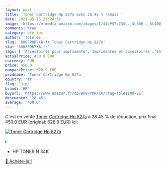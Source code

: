 ```yaml
---
layout: post
title: 'Toner Cartridge Hp 827a avec 28.45 % rabais '
date: 2021-05-15 23:24:52
image: 'https://m.media-amazon.com/images/I/41pPS7cCSSL._SL500_._SL400_.jpg'
comments: true
category: ofertas
author: 'tole.es'
slug: 'B00FPDR7XA-fr Toner Cartridge Hp 827a'
sku: 'B00FPDR7XA-fr'
tags: [ 'Accessoires pour imprimante','Imprimantes et accessoires','Informatique','Toners','hp', ]
actualPrice: 450.0 EUR
currency: EUR
price: 450.0
comparePrice: 628.9 EUR
prodname: 'Toner Cartridge Hp 827a'
country: 'fr'
flag: '🇫🇷'
brand: 'HP'
buyurl: 'https://www.amazon.fr/dp/B00FPDR7XA/?tag=tolees0d-21'
descuento: '28.45'
average: '450.0'
---
```


C'est en vente [Toner Cartridge Hp 827a](https://www.amazon.fr/dp/B00FPDR7XA/?tag=tolees0d-21)  à  28.45 % de réduction, prix final  450.0 EUR (original: 628.9 EUR) ici:

[![Toner Cartridge Hp 827a](https://m.media-amazon.com/images/I/41pPS7cCSSL._SL500_._SL400_.jpg)](https://www.amazon.fr/dp/B00FPDR7XA/?tag=tolees0d-21)

ℹ️:

- HP TONER N 34K

[🛒 Achète-le!!](https://www.amazon.fr/dp/B00FPDR7XA/?tag=tolees0d-21)
